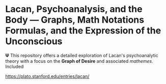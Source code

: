 
<br>

# Lacan, Psychoanalysis, and the Body — Graphs, Math Notations Formulas, and the Expression of the Unconscious



𝚿 This repository offers a detailed exploration of Lacan's psychoanalytic theory with a focus on the **Graph of Desire** and associated *mathemes*. Included


https://plato.stanford.edu/entries/lacan/
